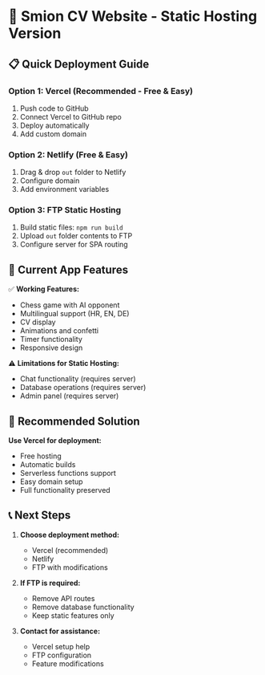 # 🚀 Smion CV Website - Static Hosting Version

## 📋 Quick Deployment Guide

### Option 1: Vercel (Recommended - Free & Easy)
1. Push code to GitHub
2. Connect Vercel to GitHub repo
3. Deploy automatically
4. Add custom domain

### Option 2: Netlify (Free & Easy)
1. Drag & drop `out` folder to Netlify
2. Configure domain
3. Add environment variables

### Option 3: FTP Static Hosting
1. Build static files: `npm run build`
2. Upload `out` folder contents to FTP
3. Configure server for SPA routing

## 🔧 Current App Features

✅ **Working Features:**
- Chess game with AI opponent
- Multilingual support (HR, EN, DE)
- CV display
- Animations and confetti
- Timer functionality
- Responsive design

⚠️ **Limitations for Static Hosting:**
- Chat functionality (requires server)
- Database operations (requires server)
- Admin panel (requires server)

## 🎯 Recommended Solution

**Use Vercel for deployment:**
- Free hosting
- Automatic builds
- Serverless functions support
- Easy domain setup
- Full functionality preserved

## 📞 Next Steps

1. **Choose deployment method:**
   - Vercel (recommended)
   - Netlify
   - FTP with modifications

2. **If FTP is required:**
   - Remove API routes
   - Remove database functionality
   - Keep static features only

3. **Contact for assistance:**
   - Vercel setup help
   - FTP configuration
   - Feature modifications
